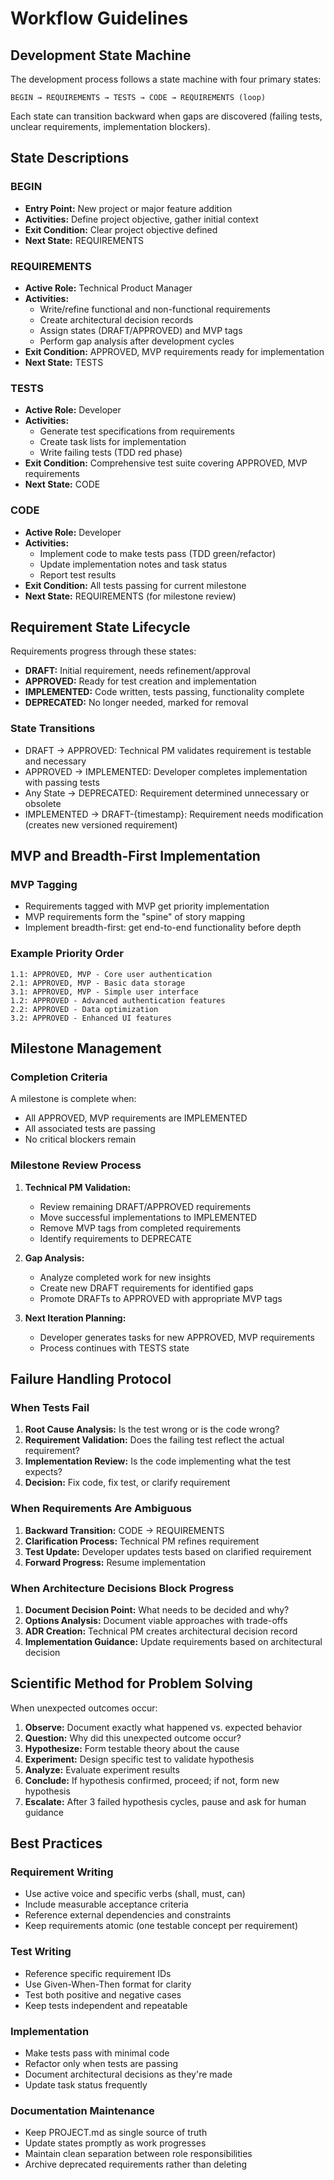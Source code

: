 # Workflow Guidelines

## Development State Machine

The development process follows a state machine with four primary states:

```
BEGIN → REQUIREMENTS → TESTS → CODE → REQUIREMENTS (loop)
```

Each state can transition backward when gaps are discovered (failing tests, unclear requirements, implementation blockers).

## State Descriptions

### BEGIN
- **Entry Point:** New project or major feature addition
- **Activities:** Define project objective, gather initial context
- **Exit Condition:** Clear project objective defined
- **Next State:** REQUIREMENTS

### REQUIREMENTS  
- **Active Role:** Technical Product Manager
- **Activities:** 
  - Write/refine functional and non-functional requirements
  - Create architectural decision records
  - Assign states (DRAFT/APPROVED) and MVP tags
  - Perform gap analysis after development cycles
- **Exit Condition:** APPROVED, MVP requirements ready for implementation
- **Next State:** TESTS

### TESTS
- **Active Role:** Developer  
- **Activities:**
  - Generate test specifications from requirements
  - Create task lists for implementation
  - Write failing tests (TDD red phase)
- **Exit Condition:** Comprehensive test suite covering APPROVED, MVP requirements
- **Next State:** CODE

### CODE
- **Active Role:** Developer
- **Activities:**
  - Implement code to make tests pass (TDD green/refactor)
  - Update implementation notes and task status
  - Report test results
- **Exit Condition:** All tests passing for current milestone
- **Next State:** REQUIREMENTS (for milestone review)

## Requirement State Lifecycle

Requirements progress through these states:

- **DRAFT:** Initial requirement, needs refinement/approval
- **APPROVED:** Ready for test creation and implementation  
- **IMPLEMENTED:** Code written, tests passing, functionality complete
- **DEPRECATED:** No longer needed, marked for removal

### State Transitions

- DRAFT → APPROVED: Technical PM validates requirement is testable and necessary
- APPROVED → IMPLEMENTED: Developer completes implementation with passing tests
- Any State → DEPRECATED: Requirement determined unnecessary or obsolete
- IMPLEMENTED → DRAFT-{timestamp}: Requirement needs modification (creates new versioned requirement)

## MVP and Breadth-First Implementation

### MVP Tagging
- Requirements tagged with MVP get priority implementation
- MVP requirements form the "spine" of story mapping
- Implement breadth-first: get end-to-end functionality before depth

### Example Priority Order
```
1.1: APPROVED, MVP - Core user authentication
2.1: APPROVED, MVP - Basic data storage  
3.1: APPROVED, MVP - Simple user interface
1.2: APPROVED - Advanced authentication features
2.2: APPROVED - Data optimization
3.2: APPROVED - Enhanced UI features
```

## Milestone Management

### Completion Criteria
A milestone is complete when:
- All APPROVED, MVP requirements are IMPLEMENTED
- All associated tests are passing
- No critical blockers remain

### Milestone Review Process
1. **Technical PM Validation:**
   - Review remaining DRAFT/APPROVED requirements
   - Move successful implementations to IMPLEMENTED
   - Remove MVP tags from completed requirements
   - Identify requirements to DEPRECATE

2. **Gap Analysis:**
   - Analyze completed work for new insights
   - Create new DRAFT requirements for identified gaps
   - Promote DRAFTs to APPROVED with appropriate MVP tags

3. **Next Iteration Planning:**
   - Developer generates tasks for new APPROVED, MVP requirements
   - Process continues with TESTS state

## Failure Handling Protocol

### When Tests Fail
1. **Root Cause Analysis:** Is the test wrong or is the code wrong?
2. **Requirement Validation:** Does the failing test reflect the actual requirement?
3. **Implementation Review:** Is the code implementing what the test expects?
4. **Decision:** Fix code, fix test, or clarify requirement

### When Requirements Are Ambiguous
1. **Backward Transition:** CODE → REQUIREMENTS
2. **Clarification Process:** Technical PM refines requirement
3. **Test Update:** Developer updates tests based on clarified requirement
4. **Forward Progress:** Resume implementation

### When Architecture Decisions Block Progress
1. **Document Decision Point:** What needs to be decided and why?
2. **Options Analysis:** Document viable approaches with trade-offs
3. **ADR Creation:** Technical PM creates architectural decision record
4. **Implementation Guidance:** Update requirements based on architectural decision

## Scientific Method for Problem Solving

When unexpected outcomes occur:

1. **Observe:** Document exactly what happened vs. expected behavior
2. **Question:** Why did this unexpected outcome occur?
3. **Hypothesize:** Form testable theory about the cause
4. **Experiment:** Design specific test to validate hypothesis
5. **Analyze:** Evaluate experiment results
6. **Conclude:** If hypothesis confirmed, proceed; if not, form new hypothesis
7. **Escalate:** After 3 failed hypothesis cycles, pause and ask for human guidance

## Best Practices

### Requirement Writing
- Use active voice and specific verbs (shall, must, can)
- Include measurable acceptance criteria
- Reference external dependencies and constraints
- Keep requirements atomic (one testable concept per requirement)

### Test Writing  
- Reference specific requirement IDs
- Use Given-When-Then format for clarity
- Test both positive and negative cases
- Keep tests independent and repeatable

### Implementation
- Make tests pass with minimal code
- Refactor only when tests are passing
- Document architectural decisions as they're made
- Update task status frequently

### Documentation Maintenance
- Keep PROJECT.md as single source of truth
- Update states promptly as work progresses
- Maintain clean separation between role responsibilities
- Archive deprecated requirements rather than deleting